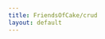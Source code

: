 ```yaml
---
title: FriendsOfCake/crud
layout: default
---
```


<script type="text/javascript">
document.location = 'docs/';
</script>
